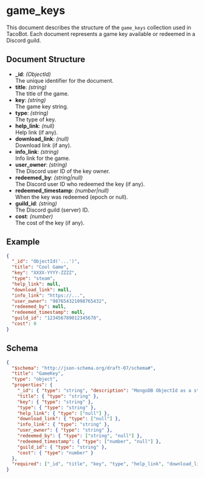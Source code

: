 # game_keys

This document describes the structure of the `game_keys` collection used in TacoBot. Each document represents a game key available or redeemed in a Discord guild.

## Document Structure

- **_id**: *(ObjectId)*  
  The unique identifier for the document.
- **title**: *(string)*  
  The title of the game.
- **key**: *(string)*  
  The game key string.
- **type**: *(string)*  
  The type of key.
- **help_link**: *(null)*  
  Help link (if any).
- **download_link**: *(null)*  
  Download link (if any).
- **info_link**: *(string)*  
  Info link for the game.
- **user_owner**: *(string)*  
  The Discord user ID of the key owner.
- **redeemed_by**: *(string|null)*  
  The Discord user ID who redeemed the key (if any).
- **redeemed_timestamp**: *(number|null)*  
  When the key was redeemed (epoch or null).
- **guild_id**: *(string)*  
  The Discord guild (server) ID.
- **cost**: *(number)*  
  The cost of the key (if any).

## Example

```json
{
  "_id": "ObjectId('...')",
  "title": "Cool Game",
  "key": "XXXX-YYYY-ZZZZ",
  "type": "steam",
  "help_link": null,
  "download_link": null,
  "info_link": "https://...",
  "user_owner": "987654321098765432",
  "redeemed_by": null,
  "redeemed_timestamp": null,
  "guild_id": "123456789012345678",
  "cost": 0
}
```

## Schema

```json
{
  "$schema": "http://json-schema.org/draft-07/schema#",
  "title": "GameKey",
  "type": "object",
  "properties": {
    "_id": { "type": "string", "description": "MongoDB ObjectId as a string" },
    "title": { "type": "string" },
    "key": { "type": "string" },
    "type": { "type": "string" },
    "help_link": { "type": ["null"] },
    "download_link": { "type": ["null"] },
    "info_link": { "type": "string" },
    "user_owner": { "type": "string" },
    "redeemed_by": { "type": ["string", "null"] },
    "redeemed_timestamp": { "type": ["number", "null"] },
    "guild_id": { "type": "string" },
    "cost": { "type": "number" }
  },
  "required": ["_id", "title", "key", "type", "help_link", "download_link", "info_link", "user_owner", "redeemed_by", "redeemed_timestamp", "guild_id", "cost"]
}
```
